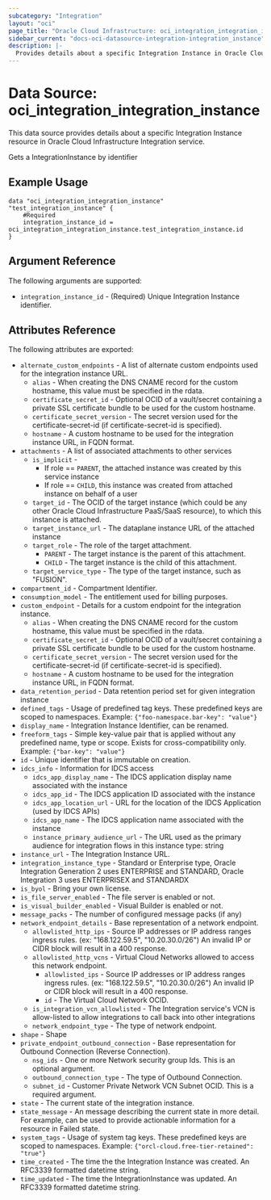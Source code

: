 ```yaml
---
subcategory: "Integration"
layout: "oci"
page_title: "Oracle Cloud Infrastructure: oci_integration_integration_instance"
sidebar_current: "docs-oci-datasource-integration-integration_instance"
description: |-
  Provides details about a specific Integration Instance in Oracle Cloud Infrastructure Integration service
---
```


# Data Source: oci_integration_integration_instance
This data source provides details about a specific Integration Instance resource in Oracle Cloud Infrastructure Integration service.

Gets a IntegrationInstance by identifier

## Example Usage

```hcl
data "oci_integration_integration_instance" "test_integration_instance" {
	#Required
	integration_instance_id = oci_integration_integration_instance.test_integration_instance.id
}
```

## Argument Reference

The following arguments are supported:

* `integration_instance_id` - (Required) Unique Integration Instance identifier.


## Attributes Reference

The following attributes are exported:

* `alternate_custom_endpoints` - A list of alternate custom endpoints used for the integration instance URL.
	* `alias` - When creating the DNS CNAME record for the custom hostname, this value must be specified in the rdata.
	* `certificate_secret_id` - Optional OCID of a vault/secret containing a private SSL certificate bundle to be used for the custom hostname.
	* `certificate_secret_version` - The secret version used for the certificate-secret-id (if certificate-secret-id is specified).
	* `hostname` - A custom hostname to be used for the integration instance URL, in FQDN format.
* `attachments` - A list of associated attachments to other services
	* `is_implicit` -
		* If role == `PARENT`, the attached instance was created by this service instance
		* If role == `CHILD`, this instance was created from attached instance on behalf of a user
	* `target_id` - The OCID of the target instance (which could be any other Oracle Cloud Infrastructure PaaS/SaaS resource), to which this instance is attached.
	* `target_instance_url` - The dataplane instance URL of the attached instance
	* `target_role` - The role of the target attachment.
		* `PARENT` - The target instance is the parent of this attachment.
		* `CHILD` - The target instance is the child of this attachment.
	* `target_service_type` - The type of the target instance, such as "FUSION".
* `compartment_id` - Compartment Identifier.
* `consumption_model` - The entitlement used for billing purposes.
* `custom_endpoint` - Details for a custom endpoint for the integration instance.
	* `alias` - When creating the DNS CNAME record for the custom hostname, this value must be specified in the rdata.
	* `certificate_secret_id` - Optional OCID of a vault/secret containing a private SSL certificate bundle to be used for the custom hostname.
	* `certificate_secret_version` - The secret version used for the certificate-secret-id (if certificate-secret-id is specified).
	* `hostname` - A custom hostname to be used for the integration instance URL, in FQDN format.
* `data_retention_period` - Data retention period set for given integration instance
* `defined_tags` - Usage of predefined tag keys. These predefined keys are scoped to namespaces. Example: `{"foo-namespace.bar-key": "value"}`
* `display_name` - Integration Instance Identifier, can be renamed.
* `freeform_tags` - Simple key-value pair that is applied without any predefined name, type or scope. Exists for cross-compatibility only. Example: `{"bar-key": "value"}`
* `id` - Unique identifier that is immutable on creation.
* `idcs_info` - Information for IDCS access
	* `idcs_app_display_name` - The IDCS application display name associated with the instance
	* `idcs_app_id` - The IDCS application ID associated with the instance
	* `idcs_app_location_url` - URL for the location of the IDCS Application (used by IDCS APIs)
	* `idcs_app_name` - The IDCS application name associated with the instance
	* `instance_primary_audience_url` - The URL used as the primary audience for integration flows in this instance type: string
* `instance_url` - The Integration Instance URL.
* `integration_instance_type` - Standard or Enterprise type, Oracle Integration Generation 2 uses ENTERPRISE and STANDARD, Oracle Integration 3 uses ENTERPRISEX and STANDARDX
* `is_byol` - Bring your own license.
* `is_file_server_enabled` - The file server is enabled or not.
* `is_visual_builder_enabled` - Visual Builder is enabled or not.
* `message_packs` - The number of configured message packs (if any)
* `network_endpoint_details` - Base representation of a network endpoint.
	* `allowlisted_http_ips` - Source IP addresses or IP address ranges ingress rules. (ex: "168.122.59.5", "10.20.30.0/26") An invalid IP or CIDR block will result in a 400 response.
	* `allowlisted_http_vcns` - Virtual Cloud Networks allowed to access this network endpoint.
		* `allowlisted_ips` - Source IP addresses or IP address ranges ingress rules. (ex: "168.122.59.5", "10.20.30.0/26") An invalid IP or CIDR block will result in a 400 response.
		* `id` - The Virtual Cloud Network OCID.
	* `is_integration_vcn_allowlisted` - The Integration service's VCN is allow-listed to allow integrations to call back into other integrations
	* `network_endpoint_type` - The type of network endpoint.
* `shape` - Shape
* `private_endpoint_outbound_connection` - Base representation for Outbound Connection (Reverse Connection).
	* `nsg_ids` - One or more Network security group Ids. This is an optional argument.
	* `outbound_connection_type` - The type of Outbound Connection.
	* `subnet_id` - Customer Private Network VCN Subnet OCID. This is a required argument.
* `state` - The current state of the integration instance.
* `state_message` - An message describing the current state in more detail. For example, can be used to provide actionable information for a resource in Failed state.
* `system_tags` - Usage of system tag keys. These predefined keys are scoped to namespaces. Example: `{"orcl-cloud.free-tier-retained": "true"}`
* `time_created` - The time the the Integration Instance was created. An RFC3339 formatted datetime string.
* `time_updated` - The time the IntegrationInstance was updated. An RFC3339 formatted datetime string.
